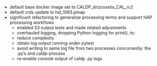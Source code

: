 - default base docker image set to CALDP_drizcosstis_CAL_rc2
- default crds update to hst_1063.pmap
- significant refactoring to generalize processing terms and support
  HAP processing workflows
  - enabled S3 output tests and made related adjustments
  - overhauled logging, dropping Python logging for print(),  to:
  - reduce complexity
  - obtain log output running under pytest
  - avoid writing to same log file from two processes concurrently: the
    .py’s and caldp-process
  - re-enable console output of caldp .py logs
